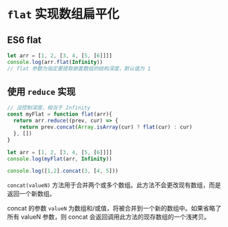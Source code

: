 # `flat` 实现数组扁平化

## ES6 flat

```js
let arr = [1, 2, [3, 4, [5, [6]]]]
console.log(arr.flat(Infinity))
// flat 参数为指定要提取嵌套数组的结构深度，默认值为 1
```

## 使用 `reduce` 实现

```js
// 没控制深度，相当于 Infinity
const myFlat = function flat(arr){
  return arr.reduce((prev, cur) => {
    return prev.concat(Array.isArray(cur) ? flat(cur) : cur)
  }, [])
}

let arr = [1, 2, [3, 4, [5, [6]]]]
console.log(myFlat(arr, Infinity))

console.log([1,2].concat(3, [4, 5]))
```

`concat(valueN)` 方法用于合并两个或多个数组。此方法不会更改现有数组，而是返回一个新数组。

concat 的参数 `valueN` 为数组和/或值，将被合并到一个新的数组中。如果省略了所有 valueN 参数，则 concat 会返回调用此方法的现存数组的一个浅拷贝。
